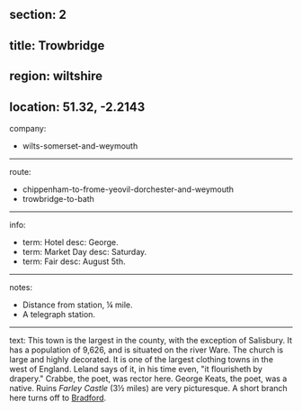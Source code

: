 section: 2
----
title: Trowbridge
----
region: wiltshire
----
location: 51.32, -2.2143
----
company:
- wilts-somerset-and-weymouth
----
route:
- chippenham-to-frome-yeovil-dorchester-and-weymouth
- trowbridge-to-bath
----
info:
- term: Hotel
  desc: George.
- term: Market Day
  desc: Saturday.
- term: Fair
  desc: August 5th.
----
notes:
- Distance from station, ¼ mile.
- A telegraph station.
----
text: This town is the largest in the county, with the exception of Salisbury. It has a population of 9,626, and is situated on the river Ware. The church is large and highly decorated. It is one of the largest clothing towns in the west of England. Leland says of it, in his time even, "it flourisheth
by drapery." Crabbe, the poet, was rector here. George Keats, the poet, was a native. Ruins *Farley Castle* (3½ miles) are very picturesque. A short branch here turns off to [Bradford](/stations/bradford).
